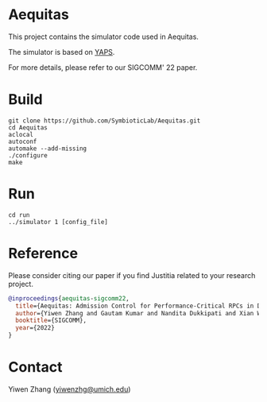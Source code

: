 # Aequitas
This project contains the simulator code used in Aequitas.

The simulator is based on [YAPS](https://github.com/NetSys/simulator).

For more details, please refer to our SIGCOMM' 22 paper. <!-- TODO: add paper link after camera-ready -->

<!-- TODO: mention artifact eval version is in the other branch. -->

# Build
```
git clone https://github.com/SymbioticLab/Aequitas.git
cd Aequitas
aclocal
autoconf
automake --add-missing
./configure
make
```

# Run
```
cd run
../simulator 1 [config_file]
```

# Reference
Please consider citing our paper if you find Justitia related to your research project.
```bibtex
@inproceedings{aequitas-sigcomm22,
  title={Aequitas: Admission Control for Performance-Critical RPCs in Datacenters},
  author={Yiwen Zhang and Gautam Kumar and Nandita Dukkipati and Xian Wu and Priyaranjan Jha and Mosharaf Chowdhury and Amin Vahdat},
  booktitle={SIGCOMM},
  year={2022}
}
```

# Contact
Yiwen Zhang (yiwenzhg@umich.edu)
